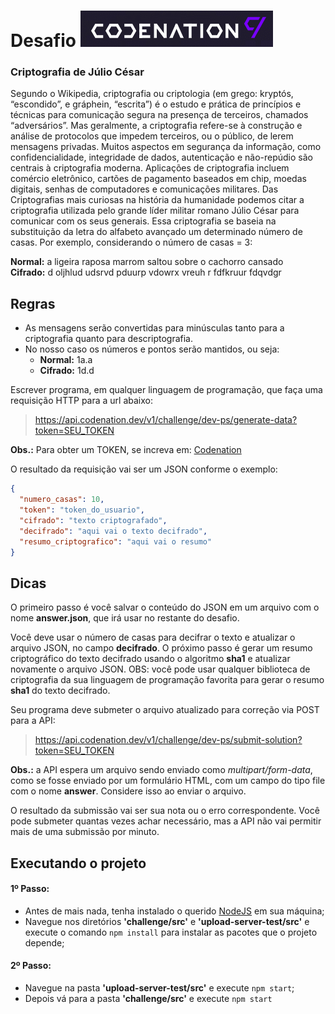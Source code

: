 # Desafio ![Codenation logo](./assets/codenation-logo.png)

### Criptografia de Júlio César

Segundo o Wikipedia, criptografia ou criptologia (em grego: kryptós, “escondido”, e gráphein, “escrita”) é o estudo e prática de princípios e técnicas para comunicação segura na presença de terceiros, chamados “adversários”. Mas geralmente, a criptografia refere-se à construção e análise de protocolos que impedem terceiros, ou o público, de lerem mensagens privadas. Muitos aspectos em segurança da informação, como confidencialidade, integridade de dados, autenticação e não-repúdio são centrais à criptografia moderna. Aplicações de criptografia incluem comércio eletrônico, cartões de pagamento baseados em chip, moedas digitais, senhas de computadores e comunicações militares. Das Criptografias mais curiosas na história da humanidade podemos citar a criptografia utilizada pelo grande líder militar romano Júlio César para comunicar com os seus generais. Essa criptografia se baseia na substituição da letra do alfabeto avançado um determinado número de casas. Por exemplo, considerando o número de casas = 3:

**Normal:** a ligeira raposa marrom saltou sobre o cachorro cansado <br>
**Cifrado:** d oljhlud udsrvd pduurp vdowrx vreuh r fdfkruur fdqvdgr

## Regras

* As mensagens serão convertidas para minúsculas tanto para a criptografia quanto para descriptografia.
* No nosso caso os números e pontos serão mantidos, ou seja:
  * **Normal:** 1a.a <br>
  * **Cifrado:** 1d.d

Escrever programa, em qualquer linguagem de programação, que faça uma requisição HTTP para a url abaixo:

> https://api.codenation.dev/v1/challenge/dev-ps/generate-data?token=SEU_TOKEN

**Obs.:** Para obter um TOKEN, se increva em: [Codenation](https://www.codenation.dev/)

O resultado da requisição vai ser um JSON conforme o exemplo:

```json
{
  "numero_casas": 10,
  "token": "token_do_usuario",
  "cifrado": "texto criptografado",
  "decifrado": "aqui vai o texto decifrado",
  "resumo_criptografico": "aqui vai o resumo"
}
```

## Dicas

O primeiro passo é você salvar o conteúdo do JSON em um arquivo com o nome **answer.json**, que irá usar no restante do desafio.

Você deve usar o número de casas para decifrar o texto e atualizar o arquivo JSON, no campo **decifrado**. O próximo passo é gerar um resumo criptográfico do texto decifrado usando o algoritmo **sha1** e atualizar novamente o arquivo JSON. OBS: você pode usar qualquer biblioteca de criptografia da sua linguagem de programação favorita para gerar o resumo **sha1** do texto decifrado.

Seu programa deve submeter o arquivo atualizado para correção via POST para a API:

> https://api.codenation.dev/v1/challenge/dev-ps/submit-solution?token=SEU_TOKEN

**Obs.:** a API espera um arquivo sendo enviado como _multipart/form-data_, como se fosse enviado por um formulário HTML, com um campo do tipo file com o nome **answer**. Considere isso ao enviar o arquivo.

O resultado da submissão vai ser sua nota ou o erro correspondente. Você pode submeter quantas vezes achar necessário, mas a API não vai permitir mais de uma submissão por minuto.

## Executando o projeto

#### 1º Passo:

- Antes de mais nada, tenha instalado o querido [NodeJS](https://nodejs.org/pt-br/download/) em sua máquina;
- Navegue nos diretórios **'challenge/src'** e **'upload-server-test/src'** e execute o comando `npm install` para instalar as pacotes que o projeto depende;

#### 2º Passo:

- Navegue na pasta **'upload-server-test/src'** e execute `npm start`;
- Depois vá para a pasta **'challenge/src'** e execute `npm start`
